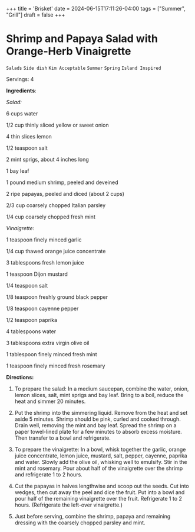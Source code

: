 +++
title = 'Brisket'
date = 2024-06-15T17:11:26-04:00
tags = ["Summer", "Grill"]
draft = false
+++
# Shrimp and Papaya Salad with Orange-Herb Vinaigrette

`Salads` `Side dish` `Kim Acceptable` `Summer` `Spring` `Island Inspired`

Servings: 4                

**Ingredients**:   

_Salad:_

6 cups water

1/2 cup thinly sliced yellow or sweet onion

4 thin slices lemon

1/2 teaspoon salt

2 mint sprigs, about 4 inches long

1 bay leaf

1 pound medium shrimp, peeled and deveined

2 ripe papayas, peeled and diced (about 2 cups)

2/3 cup coarsely chopped Italian parsley

1/4 cup coarsely chopped fresh mint

_Vinaigrette:_

1 teaspoon finely minced garlic

1/4 cup thawed orange juice concentrate

3 tablespoons fresh lemon juice

1 teaspoon Dijon mustard

1/4 teaspoon salt

1/8 teaspoon freshly ground black pepper

1/8 teaspoon cayenne pepper

1/2 teaspoon paprika

4 tablespoons water

3 tablespoons extra virgin olive oil

1 tablespoon finely minced fresh mint

1 teaspoon finely minced fresh rosemary

**Directions:**

1. To prepare the salad: In a medium saucepan, combine the water, onion, lemon slices, salt, mint sprigs and bay leaf. Bring to a boil, reduce the heat and simmer 20 minutes.

2. Put the shrimp into the simmering liquid. Remove from the heat and set aside 5 minutes. Shrimp should be pink, curled and cooked through. Drain well, removing the mint and bay leaf. Spread the shrimp on a paper towel-lined plate for a few minutes to absorb excess moisture. Then transfer to a bowl and refrigerate.

3. To prepare the vinaigrette: In a bowl, whisk together the garlic, orange juice concentrate, lemon juice, mustard, salt, pepper, cayenne, paprika and water. Slowly add the olive oil, whisking well to emulsify. Stir in the mint and rosemary. Pour about half of the vinaigrette over the shrimp and refrigerate 1 to 2 hours.

4. Cut the papayas in halves lengthwise and scoop out the seeds. Cut into wedges, then cut away the peel and dice the fruit. Put into a bowl and pour half of the remaining vinaigrette over the fruit. Refrigerate 1 to 2 hours. (Refrigerate the left-over vinaigrette.)

5. Just before serving, combine the shrimp, papaya and remaining dressing with the coarsely chopped parsley and mint.      

        
